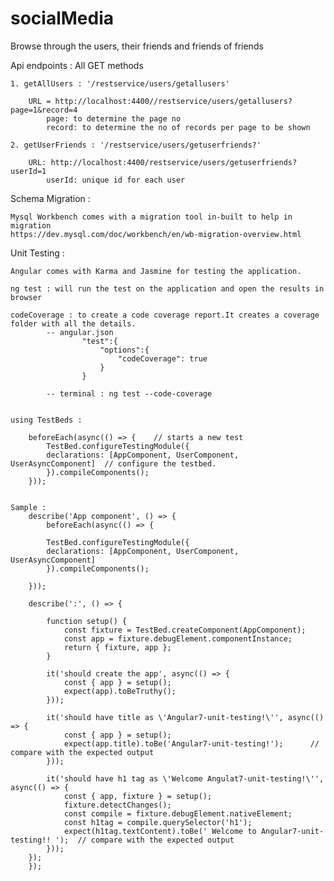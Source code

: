 # socialMedia
Browse through the users, their friends and friends of friends


Api endpoints : All GET methods

    1. getAllUsers : '/restservice/users/getallusers'

        URL = http://localhost:4400//restservice/users/getallusers?page=1&record=4
            page: to determine the page no
            record: to determine the no of records per page to be shown

    2. getUserFriends : '/restservice/users/getuserfriends?'
        
        URL: http://localhost:4400/restservice/users/getuserfriends?userId=1
            userId: unique id for each user


Schema Migration :

    Mysql Workbench comes with a migration tool in-built to help in migration
    https://dev.mysql.com/doc/workbench/en/wb-migration-overview.html


Unit Testing :

    Angular comes with Karma and Jasmine for testing the application.

    ng test : will run the test on the application and open the results in browser
    
    codeCoverage : to create a code coverage report.It creates a coverage folder with all the details.
            -- angular.json 
                    "test":{ 
                        "options":{   
                            "codeCoverage": true 
                        }
                    }
            
            -- terminal : ng test --code-coverage


    using TestBeds : 

        beforeEach(async(() => {    // starts a new test
            TestBed.configureTestingModule({
            declarations: [AppComponent, UserComponent, UserAsyncComponent]  // configure the testbed.
            }).compileComponents();
        }));


    Sample :
        describe('App component', () => {
            beforeEach(async(() => {

            TestBed.configureTestingModule({
            declarations: [AppComponent, UserComponent, UserAsyncComponent]
            }).compileComponents();

        }));

        describe(':', () => {

            function setup() {
                const fixture = TestBed.createComponent(AppComponent);
                const app = fixture.debugElement.componentInstance;
                return { fixture, app };
            }

            it('should create the app', async(() => {
                const { app } = setup();
                expect(app).toBeTruthy();
            }));

            it('should have title as \'Angular7-unit-testing!\'', async(() => {
                const { app } = setup();
                expect(app.title).toBe('Angular7-unit-testing!');      // compare with the expected output
            }));

            it('should have h1 tag as \'Welcome Angulat7-unit-testing!\'', async(() => {
                const { app, fixture } = setup();
                fixture.detectChanges();
                const compile = fixture.debugElement.nativeElement;
                const h1tag = compile.querySelector('h1');
                expect(h1tag.textContent).toBe(' Welcome to Angular7-unit-testing!! ');  // compare with the expected output
            }));
        });
        });